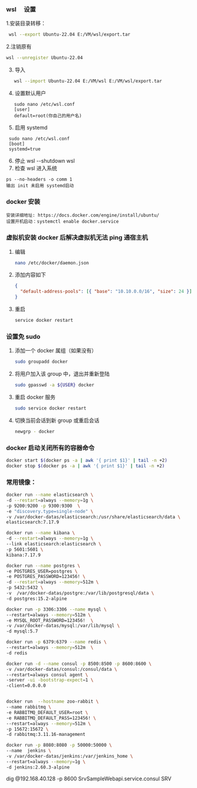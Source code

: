 ### wsl 　设置

1.安装目录转移：

```sh
 wsl --export Ubuntu-22.04 E:/VM/wsl/export.tar
```

2.注销原有

```sh
wsl --unregister Ubuntu-22.04
```

3. 导入

```sh
   wsl --import Ubuntu-22.04 E:/VM/wsl E:/VM/wsl/export.tar
```

4. 设置默认用户

```
   sudo nano /etc/wsl.conf
   [user]
   default=root(你自己的用户名)
```

5. 启用 systemd

```
 sudo nano /etc/wsl.conf
 [boot]
 systemd=true
```

6. 停止
   wsl --shutdown
   wsl
7. 检查 wsl 进入系统

```
ps --no-headers -o comm 1
输出 init 未启用 systemd启动
```

### docker 安装

    安装详细地址: https://docs.docker.com/engine/install/ubuntu/
    设置开机启动：systemctl enable docker.service

### 虚拟机安装 docker 后解决虚拟机无法 ping 通宿主机

1. 编辑

   ```sh
   nano /etc/docker/daemon.json
   ```

2. 添加内容如下
   ```json
   {
     "default-address-pools": [{ "base": "10.10.0.0/16", "size": 24 }]
   }
   ```
3. 重启
   ```sh
   service docker restart
   ```

### 设置免 sudo

1.  添加一个 docker 属组（如果没有）

    ```sh
    sudo groupadd docker
    ```

2.  将用户加入该 group 中，退出并重新登陆

    ```sh
    sudo gpasswd -a ${USER} docker
    ```

3.  重启 docker 服务
    ```sh
    sudo service docker restart
    ```
4.  切换当前会话到新 group 或重启会话
    ```sh
    newgrp - docker
    ```

### docker 启动关闭所有的容器命令

```sh
docker start $(docker ps -a | awk '{ print $1}' | tail -n +2)
docker stop $(docker ps -a | awk '{ print $1}' | tail -n +2)
```

### 常用镜像：

```sh
docker run --name elasticsearch \
-d --restart=always --memory=1g \
-p 9200:9200 -p 9300:9300  \
-e "discovery.type=single-node" \
-v /var/docker-datas/elasticsearch:/usr/share/elasticsearch/data \
elasticsearch:7.17.9

docker run --name kibana \
-d --restart=always --memory=1g \
--link elasticsearch:elasticsearch \
-p 5601:5601 \
kibana:7.17.9

docker run --name postgres \
-e POSTGRES_USER=postgres \
-e POSTGRES_PASSWORD=123456! \
-d --restart=always --memory=512m \
-p 5432:5432 \
-v  /var/docker-datas/postgre:/var/lib/postgresql/data \
-d postgres:15.2-alpine

docker run -p 3306:3306 --name mysql \
--restart=always --memory=512m \
-e MYSQL_ROOT_PASSWORD=123456!  \
-v /var/docker-datas/mysql:/var/lib/mysql \
-d mysql:5.7

docker run -p 6379:6379 --name redis \
--restart=always --memory=512m  \
-d redis

docker run -d --name consul -p 8500:8500 -p 8600:8600 \
-v /var/docker-datas/consul:/consul/data \
--restart=always consul agent \
-server -ui -bootstrap-expect=1 \
-client=0.0.0.0


docker run  --hostname zoo-rabbit \
--name rabbitmq \
-e RABBITMQ_DEFAULT_USER=root \
-e RABBITMQ_DEFAULT_PASS=123456! \
--restart=always --memory=512m \
-p 15672:15672 \
-d rabbitmq:3.11.16-management

docker run -p 8080:8080 -p 50000:50000 \
--name  jenkins \
-v /var/docker-datas/jenkins:/var/jenkins_home \
--restart=always --memory=1g \
-d jenkins:2.60.3-alpine
```

dig @192.168.40.128 -p 8600 SrvSampleWebapi.service.consul SRV
